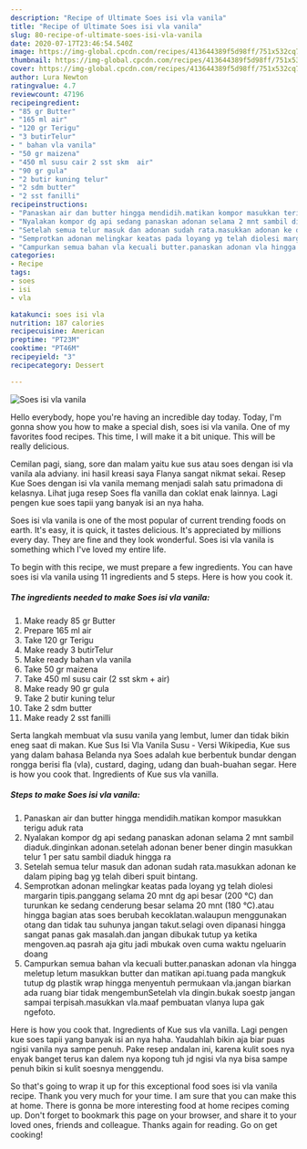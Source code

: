 ```yaml
---
description: "Recipe of Ultimate Soes isi vla vanila"
title: "Recipe of Ultimate Soes isi vla vanila"
slug: 80-recipe-of-ultimate-soes-isi-vla-vanila
date: 2020-07-17T23:46:54.540Z
image: https://img-global.cpcdn.com/recipes/413644389f5d98ff/751x532cq70/soes-isi-vla-vanila-foto-resep-utama.jpg
thumbnail: https://img-global.cpcdn.com/recipes/413644389f5d98ff/751x532cq70/soes-isi-vla-vanila-foto-resep-utama.jpg
cover: https://img-global.cpcdn.com/recipes/413644389f5d98ff/751x532cq70/soes-isi-vla-vanila-foto-resep-utama.jpg
author: Lura Newton
ratingvalue: 4.7
reviewcount: 47196
recipeingredient:
- "85 gr Butter"
- "165 ml air"
- "120 gr Terigu"
- "3 butirTelur"
- " bahan vla vanila"
- "50 gr maizena"
- "450 ml susu cair 2 sst skm  air"
- "90 gr gula"
- "2 butir kuning telur"
- "2 sdm butter"
- "2 sst fanilli"
recipeinstructions:
- "Panaskan air dan butter hingga mendidih.matikan kompor masukkan terigu aduk rata"
- "Nyalakan kompor dg api sedang panaskan adonan selama 2 mnt sambil diaduk.dinginkan adonan.setelah adonan bener bener dingin masukkan telur 1 per satu sambil diaduk hingga ra"
- "Setelah semua telur masuk dan adonan sudah rata.masukkan adonan ke dalam piping bag yg telah diberi spuit bintang."
- "Semprotkan adonan melingkar keatas pada loyang yg telah diolesi margarin tipis.panggang selama 20 mnt dg api besar (200 °C) dan turunkan ke sedang cenderung besar selama 20 mnt (180 °C).atau hingga bagian atas soes berubah kecoklatan.walaupun menggunakan otang dan tidak tau suhunya jangan takut.selagi oven dipanasi hingga sangat panas gak masalah.dan jangan dibukak tutup ya ketika mengoven.aq pasrah aja gitu jadi mbukak oven cuma waktu ngeluarin doang"
- "Campurkan semua bahan vla kecuali butter.panaskan adonan vla hingga meletup letum masukkan butter dan matikan api.tuang pada mangkuk tutup dg plastik wrap hingga menyentuh permukaan vla.jangan biarkan ada ruang biar tidak mengembunSetelah vla dingin.bukak soestp jangan sampai terpisah.masukkan vla.maaf pembuatan vlanya lupa gak ngefoto."
categories:
- Recipe
tags:
- soes
- isi
- vla

katakunci: soes isi vla 
nutrition: 187 calories
recipecuisine: American
preptime: "PT23M"
cooktime: "PT46M"
recipeyield: "3"
recipecategory: Dessert

---
```



![Soes isi vla vanila](https://img-global.cpcdn.com/recipes/413644389f5d98ff/751x532cq70/soes-isi-vla-vanila-foto-resep-utama.jpg)

Hello everybody, hope you're having an incredible day today. Today, I'm gonna show you how to make a special dish, soes isi vla vanila. One of my favorites food recipes. This time, I will make it a bit unique. This will be really delicious.

Cemilan pagi, siang, sore dan malam yaitu kue sus atau soes dengan isi vla vanila ala adviany. ini hasil kreasi saya Flanya sangat nikmat sekai. Resep Kue Soes dengan isi vla vanila memang menjadi salah satu primadona di kelasnya. Lihat juga resep Soes fla vanilla dan coklat enak lainnya. Lagi pengen kue soes tapii yang banyak isi an nya haha.

Soes isi vla vanila is one of the most popular of current trending foods on earth. It's easy, it is quick, it tastes delicious. It's appreciated by millions every day. They are fine and they look wonderful. Soes isi vla vanila is something which I've loved my entire life.


To begin with this recipe, we must prepare a few ingredients. You can have soes isi vla vanila using 11 ingredients and 5 steps. Here is how you cook it.

<!--inarticleads1-->

##### The ingredients needed to make Soes isi vla vanila:

1. Make ready 85 gr Butter
1. Prepare 165 ml air
1. Take 120 gr Terigu
1. Make ready 3 butirTelur
1. Make ready  bahan vla vanila
1. Take 50 gr maizena
1. Take 450 ml susu cair (2 sst skm + air)
1. Make ready 90 gr gula
1. Take 2 butir kuning telur
1. Take 2 sdm butter
1. Make ready 2 sst fanilli


Serta langkah membuat vla susu vanila yang lembut, lumer dan tidak bikin eneg saat di makan. Kue Sus Isi Vla Vanila Susu - Versi Wikipedia, Kue sus yang dalam bahasa Belanda nya Soes adalah kue berbentuk bundar dengan rongga berisi fla (vla), custard, daging, udang dan buah-buahan segar. Here is how you cook that. Ingredients of Kue sus vla vanilla. 

<!--inarticleads2-->

##### Steps to make Soes isi vla vanila:

1. Panaskan air dan butter hingga mendidih.matikan kompor masukkan terigu aduk rata
1. Nyalakan kompor dg api sedang panaskan adonan selama 2 mnt sambil diaduk.dinginkan adonan.setelah adonan bener bener dingin masukkan telur 1 per satu sambil diaduk hingga ra
1. Setelah semua telur masuk dan adonan sudah rata.masukkan adonan ke dalam piping bag yg telah diberi spuit bintang.
1. Semprotkan adonan melingkar keatas pada loyang yg telah diolesi margarin tipis.panggang selama 20 mnt dg api besar (200 °C) dan turunkan ke sedang cenderung besar selama 20 mnt (180 °C).atau hingga bagian atas soes berubah kecoklatan.walaupun menggunakan otang dan tidak tau suhunya jangan takut.selagi oven dipanasi hingga sangat panas gak masalah.dan jangan dibukak tutup ya ketika mengoven.aq pasrah aja gitu jadi mbukak oven cuma waktu ngeluarin doang
1. Campurkan semua bahan vla kecuali butter.panaskan adonan vla hingga meletup letum masukkan butter dan matikan api.tuang pada mangkuk tutup dg plastik wrap hingga menyentuh permukaan vla.jangan biarkan ada ruang biar tidak mengembunSetelah vla dingin.bukak soestp jangan sampai terpisah.masukkan vla.maaf pembuatan vlanya lupa gak ngefoto.


Here is how you cook that. Ingredients of Kue sus vla vanilla. Lagi pengen kue soes tapii yang banyak isi an nya haha. Yaudahlah bikin aja biar puas ngisi vanila nya sampe penuh. Pake resep andalan ini, karena kulit soes nya enyak banget terus kan dalem nya kopong tuh jd ngisi vla nya bisa sampe penuh bikin si kulit soesnya menggendu. 

So that's going to wrap it up for this exceptional food soes isi vla vanila recipe. Thank you very much for your time. I am sure that you can make this at home. There is gonna be more interesting food at home recipes coming up. Don't forget to bookmark this page on your browser, and share it to your loved ones, friends and colleague. Thanks again for reading. Go on get cooking!

